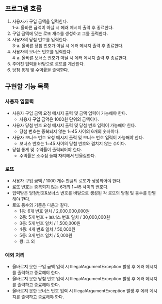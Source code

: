 ## 프로그램 흐름
1. 사용자가 구입 금액을 입력한다.\
   1-a. 올바른 금액이 아닐 시 에러 메시지 출력 후 종료한다.
2. 구입 금액에 맞는 로또 개수를 생성하고 그를 출력한다.
3. 사용자의 당첨 번호를 입력한다.\
   3-a. 올바른 당첨 번호가 아닐 시 에러 메시지 출력 후 종료한다.
4. 사용자의 보너스 번호를 입력한다.\
   4-a. 올바른 보너스 번호가 아닐 시 에러 메시지 출력 후 종료한다.
5. 주어진 입력을 바탕으로 로또를 계산한다.
6. 당첨 통계 및 수익률을 출력한다.

## 구현할 기능 목록
### 사용자 입출력
- 사용자 구입 금액 요청 메시지 출력 및 금액 입력이 가능해야 한다.
  - 사용자 구입 금액은 1000원 단위의 금액이다.
- 사용자 당첨 번호 요청 메시지 출력 및 당첨 번호 입력이 가능해야 한다.
  - 당첨 번호는 중복되지 않는 1~45 사이의 6개의 숫자이다.
- 사용자 보너스 번호 요청 메시지 출력 및 보너스 번호 입력이 가능해야 한다.
  - 보너스 번호는 1~45 사이의 당첨 번호와 겹치지 않는 수이다.
- 당첨 통계 및 수익률이 출력되어야 한다.
  - 수익률은 소수점 둘째 자리에서 반올림한다.

### 로또
- 사용자 구입 금액 / 1000 개수 만큼의 로또가 생성되어야 한다.
- 로또 번호는 중복되지 않는 6개의 1~45 사이의 번호다.
- 입력받은 당첨번호&보너스 번호를 바탕으로 생성된 각 로또의 당첨 및 등수를 판별해야 한다.
- 로또 등수의 기준은 다음과 같다.
  - 1등: 6개 번호 일치 / 2,000,000,000원
  - 2등: 5개 번호 + 보너스 번호 일치 / 30,000,000원
  - 3등: 5개 번호 일치 / 1,500,000원
  - 4등: 4개 번호 일치 / 50,000원
  - 5등: 3개 번호 일치 / 5,000원
  - 꽝: 그 외
   
### 예외 처리
- 올바르지 못한 구입 금액 입력 시 IllegalArgumentException 발생 후 에러 메시지를 출력하고 종료해야 한다.
- 올바르지 못한 당첨 번호 입력 시 IllegalArgumentException 발생 후 에러 메시지를 출력하고 종료해야 한다.
- 올바르지 못한 보너스 번호 입력 시 IllegalArgumentException 발생 후 에러 메시지를 출력하고 종료해야 한다.